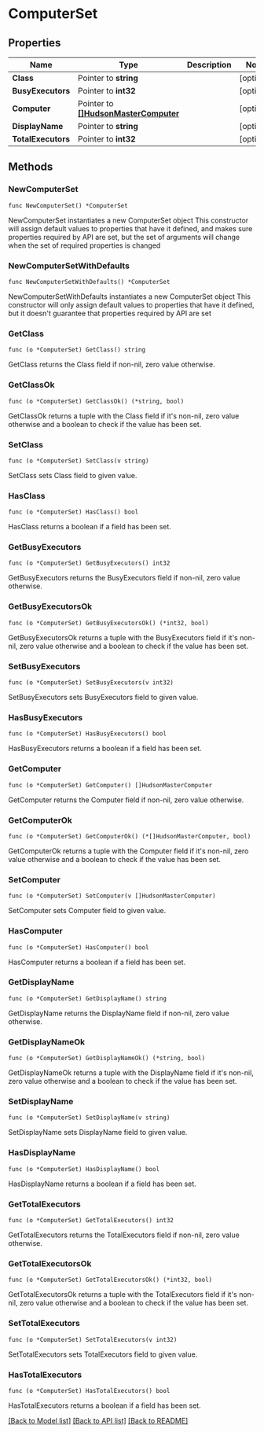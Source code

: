 # ComputerSet

## Properties

Name | Type | Description | Notes
------------ | ------------- | ------------- | -------------
**Class** | Pointer to **string** |  | [optional] 
**BusyExecutors** | Pointer to **int32** |  | [optional] 
**Computer** | Pointer to [**[]HudsonMasterComputer**](HudsonMasterComputer.md) |  | [optional] 
**DisplayName** | Pointer to **string** |  | [optional] 
**TotalExecutors** | Pointer to **int32** |  | [optional] 

## Methods

### NewComputerSet

`func NewComputerSet() *ComputerSet`

NewComputerSet instantiates a new ComputerSet object
This constructor will assign default values to properties that have it defined,
and makes sure properties required by API are set, but the set of arguments
will change when the set of required properties is changed

### NewComputerSetWithDefaults

`func NewComputerSetWithDefaults() *ComputerSet`

NewComputerSetWithDefaults instantiates a new ComputerSet object
This constructor will only assign default values to properties that have it defined,
but it doesn't guarantee that properties required by API are set

### GetClass

`func (o *ComputerSet) GetClass() string`

GetClass returns the Class field if non-nil, zero value otherwise.

### GetClassOk

`func (o *ComputerSet) GetClassOk() (*string, bool)`

GetClassOk returns a tuple with the Class field if it's non-nil, zero value otherwise
and a boolean to check if the value has been set.

### SetClass

`func (o *ComputerSet) SetClass(v string)`

SetClass sets Class field to given value.

### HasClass

`func (o *ComputerSet) HasClass() bool`

HasClass returns a boolean if a field has been set.

### GetBusyExecutors

`func (o *ComputerSet) GetBusyExecutors() int32`

GetBusyExecutors returns the BusyExecutors field if non-nil, zero value otherwise.

### GetBusyExecutorsOk

`func (o *ComputerSet) GetBusyExecutorsOk() (*int32, bool)`

GetBusyExecutorsOk returns a tuple with the BusyExecutors field if it's non-nil, zero value otherwise
and a boolean to check if the value has been set.

### SetBusyExecutors

`func (o *ComputerSet) SetBusyExecutors(v int32)`

SetBusyExecutors sets BusyExecutors field to given value.

### HasBusyExecutors

`func (o *ComputerSet) HasBusyExecutors() bool`

HasBusyExecutors returns a boolean if a field has been set.

### GetComputer

`func (o *ComputerSet) GetComputer() []HudsonMasterComputer`

GetComputer returns the Computer field if non-nil, zero value otherwise.

### GetComputerOk

`func (o *ComputerSet) GetComputerOk() (*[]HudsonMasterComputer, bool)`

GetComputerOk returns a tuple with the Computer field if it's non-nil, zero value otherwise
and a boolean to check if the value has been set.

### SetComputer

`func (o *ComputerSet) SetComputer(v []HudsonMasterComputer)`

SetComputer sets Computer field to given value.

### HasComputer

`func (o *ComputerSet) HasComputer() bool`

HasComputer returns a boolean if a field has been set.

### GetDisplayName

`func (o *ComputerSet) GetDisplayName() string`

GetDisplayName returns the DisplayName field if non-nil, zero value otherwise.

### GetDisplayNameOk

`func (o *ComputerSet) GetDisplayNameOk() (*string, bool)`

GetDisplayNameOk returns a tuple with the DisplayName field if it's non-nil, zero value otherwise
and a boolean to check if the value has been set.

### SetDisplayName

`func (o *ComputerSet) SetDisplayName(v string)`

SetDisplayName sets DisplayName field to given value.

### HasDisplayName

`func (o *ComputerSet) HasDisplayName() bool`

HasDisplayName returns a boolean if a field has been set.

### GetTotalExecutors

`func (o *ComputerSet) GetTotalExecutors() int32`

GetTotalExecutors returns the TotalExecutors field if non-nil, zero value otherwise.

### GetTotalExecutorsOk

`func (o *ComputerSet) GetTotalExecutorsOk() (*int32, bool)`

GetTotalExecutorsOk returns a tuple with the TotalExecutors field if it's non-nil, zero value otherwise
and a boolean to check if the value has been set.

### SetTotalExecutors

`func (o *ComputerSet) SetTotalExecutors(v int32)`

SetTotalExecutors sets TotalExecutors field to given value.

### HasTotalExecutors

`func (o *ComputerSet) HasTotalExecutors() bool`

HasTotalExecutors returns a boolean if a field has been set.


[[Back to Model list]](../README.md#documentation-for-models) [[Back to API list]](../README.md#documentation-for-api-endpoints) [[Back to README]](../README.md)



